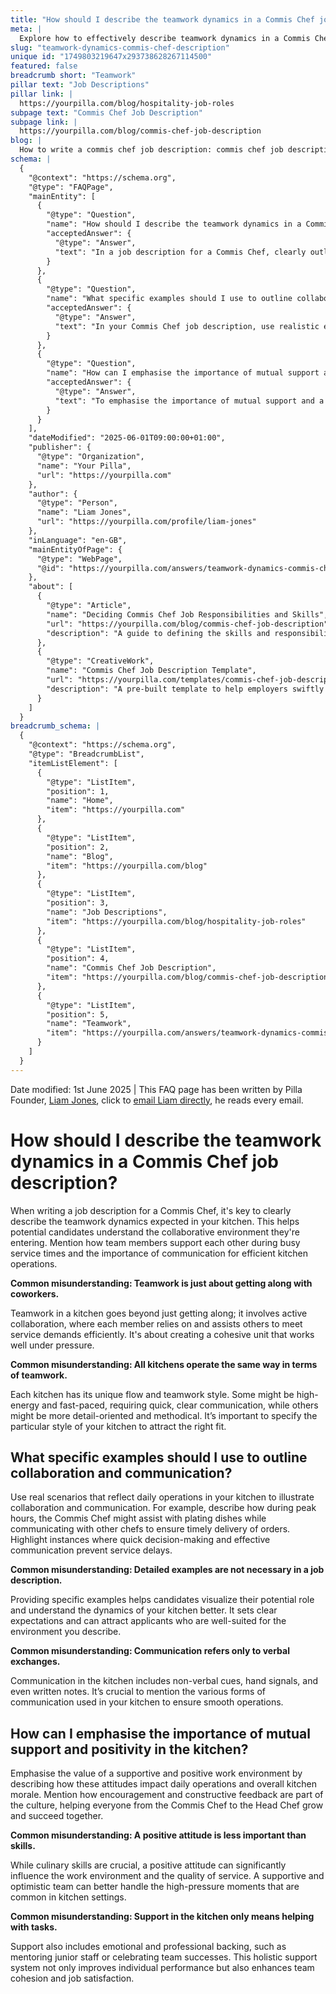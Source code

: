 ```yaml
---
title: "How should I describe the teamwork dynamics in a Commis Chef job description?"
meta: |
  Explore how to effectively describe teamwork dynamics in a Commis Chef job description, emphasizing collaboration, communication, and support within the kitchen environment.
slug: "teamwork-dynamics-commis-chef-description"
unique id: "1749803219647x293738628267114500"
featured: false
breadcrumb short: "Teamwork"
pillar text: "Job Descriptions"
pillar link: |
  https://yourpilla.com/blog/hospitality-job-roles
subpage text: "Commis Chef Job Description"
subpage link: |
  https://yourpilla.com/blog/commis-chef-job-description
blog: |
  How to write a commis chef job description: commis chef job description template included.
schema: |
  {
    "@context": "https://schema.org",
    "@type": "FAQPage",
    "mainEntity": [
      {
        "@type": "Question",
        "name": "How should I describe the teamwork dynamics in a Commis Chef job description?",
        "acceptedAnswer": {
          "@type": "Answer",
          "text": "In a job description for a Commis Chef, clearly outline the expected teamwork dynamics within your kitchen. Highlight how team members must support each other, especially during peak service times, and the critical role of communication in ensuring efficient operations. Emphasise that teamwork involves more than just getting along; it requires active collaboration and a good understanding of the kitchen's distinctive flow and teamwork style."
        }
      },
      {
        "@type": "Question",
        "name": "What specific examples should I use to outline collaboration and communication in a Commis Chef job description?",
        "acceptedAnswer": {
          "@type": "Answer",
          "text": "In your Commis Chef job description, use realistic examples from your kitchen's daily operations to illustrate effective collaboration and communication. Describe scenarios where Commis Chefs might assist with plating during busy periods while coordinating with other chefs to ensure timely service. Include examples that depict quick decision-making and the various forms of communication used, such as verbal, non-verbal cues, and written notes."
        }
      },
      {
        "@type": "Question",
        "name": "How can I emphasise the importance of mutual support and positivity in the kitchen?",
        "acceptedAnswer": {
          "@type": "Answer",
          "text": "To emphasise the importance of mutual support and a positive work environment in your kitchen, describe how these attitudes affect daily operations and overall morale. Mention the role of encouragement and constructive feedback in fostering a culture where everyone, from the Commis Chef to the Head Chef, can grow and succeed. Support should be viewed as both task-related and emotional, enhancing overall team cohesion and job satisfaction."
        }
      }
    ],
    "dateModified": "2025-06-01T09:00:00+01:00",
    "publisher": {
      "@type": "Organization",
      "name": "Your Pilla",
      "url": "https://yourpilla.com"
    },
    "author": {
      "@type": "Person",
      "name": "Liam Jones",
      "url": "https://yourpilla.com/profile/liam-jones"
    },
    "inLanguage": "en-GB",
    "mainEntityOfPage": {
      "@type": "WebPage",
      "@id": "https://yourpilla.com/answers/teamwork-dynamics-commis-chef-description"
    },
    "about": [
      {
        "@type": "Article",
        "name": "Deciding Commis Chef Job Responsibilities and Skills",
        "url": "https://yourpilla.com/blog/commis-chef-job-description",
        "description": "A guide to defining the skills and responsibilities required for a Commis Chef, helping employers to create comprehensive and attractive job descriptions."
      },
      {
        "@type": "CreativeWork",
        "name": "Commis Chef Job Description Template",
        "url": "https://yourpilla.com/templates/commis-chef-job-description",
        "description": "A pre-built template to help employers swiftly create detailed and effective job descriptions for Commis Chef positions."
      }
    ]
  }
breadcrumb_schema: |
  {
    "@context": "https://schema.org",
    "@type": "BreadcrumbList",
    "itemListElement": [
      {
        "@type": "ListItem",
        "position": 1,
        "name": "Home",
        "item": "https://yourpilla.com"
      },
      {
        "@type": "ListItem",
        "position": 2,
        "name": "Blog",
        "item": "https://yourpilla.com/blog"
      },
      {
        "@type": "ListItem",
        "position": 3,
        "name": "Job Descriptions",
        "item": "https://yourpilla.com/blog/hospitality-job-roles"
      },
      {
        "@type": "ListItem",
        "position": 4,
        "name": "Commis Chef Job Description",
        "item": "https://yourpilla.com/blog/commis-chef-job-description"
      },
      {
        "@type": "ListItem",
        "position": 5,
        "name": "Teamwork",
        "item": "https://yourpilla.com/answers/teamwork-dynamics-commis-chef-description"
      }
    ]
  }
---
```


Date modified: 1st June 2025 | This FAQ page has been written by Pilla Founder, [Liam Jones](https://yourpilla.com/profile/liam-jones), click to [email Liam directly](https://mailto:liam@yourpilla.com), he reads every email.

# How should I describe the teamwork dynamics in a Commis Chef job description?

When writing a job description for a Commis Chef, it's key to clearly describe the teamwork dynamics expected in your kitchen. This helps potential candidates understand the collaborative environment they're entering. Mention how team members support each other during busy service times and the importance of communication for efficient kitchen operations.

**Common misunderstanding: Teamwork is just about getting along with coworkers.**

Teamwork in a kitchen goes beyond just getting along; it involves active collaboration, where each member relies on and assists others to meet service demands efficiently. It's about creating a cohesive unit that works well under pressure.

**Common misunderstanding: All kitchens operate the same way in terms of teamwork.**

Each kitchen has its unique flow and teamwork style. Some might be high-energy and fast-paced, requiring quick, clear communication, while others might be more detail-oriented and methodical. It’s important to specify the particular style of your kitchen to attract the right fit.

## What specific examples should I use to outline collaboration and communication?

Use real scenarios that reflect daily operations in your kitchen to illustrate collaboration and communication. For example, describe how during peak hours, the Commis Chef might assist with plating dishes while communicating with other chefs to ensure timely delivery of orders. Highlight instances where quick decision-making and effective communication prevent service delays.

**Common misunderstanding: Detailed examples are not necessary in a job description.**

Providing specific examples helps candidates visualize their potential role and understand the dynamics of your kitchen better. It sets clear expectations and can attract applicants who are well-suited for the environment you describe.

**Common misunderstanding: Communication refers only to verbal exchanges.**

Communication in the kitchen includes non-verbal cues, hand signals, and even written notes. It’s crucial to mention the various forms of communication used in your kitchen to ensure smooth operations.

## How can I emphasise the importance of mutual support and positivity in the kitchen?

Emphasise the value of a supportive and positive work environment by describing how these attitudes impact daily operations and overall kitchen morale. Mention how encouragement and constructive feedback are part of the culture, helping everyone from the Commis Chef to the Head Chef grow and succeed together.

**Common misunderstanding: A positive attitude is less important than skills.**

While culinary skills are crucial, a positive attitude can significantly influence the work environment and the quality of service. A supportive and optimistic team can better handle the high-pressure moments that are common in kitchen settings.

**Common misunderstanding: Support in the kitchen only means helping with tasks.**

Support also includes emotional and professional backing, such as mentoring junior staff or celebrating team successes. This holistic support system not only improves individual performance but also enhances team cohesion and job satisfaction.